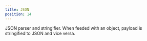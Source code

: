 ```yaml
---
title: JSON
position: 14
---
```


JSON parser and stringifier. When feeded with an object, payload is 
stringified to JSON and vice versa.